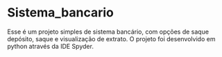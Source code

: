 # Sistema_bancario

Esse é um projeto simples de sistema bancário, com opções de saque depósito, saque e visualização de extrato. O projeto foi desenvolvido em python através da IDE Spyder.

